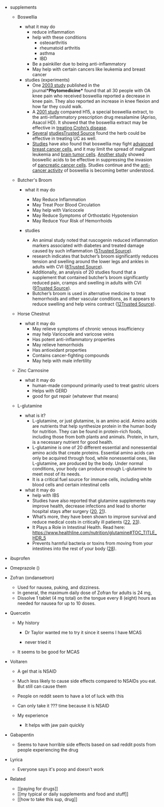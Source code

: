   * supplements

    * Boswellia
      * what it may do
        * reduce inflammation
        * help with these conditions
          * osteoarthritis
          * rheumatoid arthritis
          * asthma
          * IBD
        * Be a painkiller due to being anti-inflammatory
        * May help with certain cancers like leukemia and breast cancer
      * studies (experiments)
        * One [2003 study](https://doi.org/10.1078/094471103321648593) published in the journal*__Phytomedicine*__ found that all 30 people with OA knee pain who received boswellia reported a decrease in knee pain. They also reported an increase in knee flexion and how far they could walk.
        * A [2001 study](https://doi.org/10.1055/s-2001-10708) compared H15, a special boswellia extract, to the anti-inflammatory prescription drug mesalamine (Apriso, Asacol HD). It showed that the boswellia extract may be effective in [treating Crohn’s disease](https://www.healthline.com/health/crohns-disease/medications).
        * [Several](https://doi.org/10.1055/s-2001-15802) [studiesTrusted Source](https://www.ncbi.nlm.nih.gov/pubmed/28275295) found the herb could be effective in treating UC as well.
        * [Studies](https://doi.org/10.1186/1472-6882-11-129) have also found that boswellia may fight [advanced breast cancer cells](https://www.healthline.com/health/breast-cancer/stage-iv-what-happens-next), and it may limit the spread of malignant leukemia and [brain tumor cells](https://www.healthline.com/health/brain-tumor). [Another study](https://doi.org/10.1002/ijc.25966) showed boswellic acids to be effective in suppressing the invasion of [pancreatic cancer cells](https://www.healthline.com/health/pancreatic-cancer). Studies continue and the [anti-cancer activity](https://doi.org/10.1016/j.prostaglandins.2017.05.003) of boswellia is becoming better understood.
    * Butcher's Broom
      * what it may do
        * May Reduce Inflammation
        * May Treat Poor Blood Circulation
        * May help with Varicocele
        * May Reduce Symptoms of Orthostatic Hypotension
        * May Reduce Your Risk of Hemorrhoids

      * studies
        * An animal study noted that ruscogenin reduced inflammation markers associated with diabetes and treated damage caused by such inflammation ([5Trusted Source](https://www.ncbi.nlm.nih.gov/pubmed/24666993)).
        * research indicates that butcher’s broom significantly reduces tension and swelling around the lower legs and ankles in adults with CVI ([8Trusted Source](https://www.ncbi.nlm.nih.gov/pubmed/12040966)).
        * Additionally, an analysis of 20 studies found that a supplement that contained butcher’s broom significantly reduced pain, cramps and swelling in adults with CVI ([9Trusted Source](https://www.ncbi.nlm.nih.gov/pubmed/14612852)).
        * Butcher’s broom is used in alternative medicine to treat hemorrhoids and other vascular conditions, as it appears to reduce swelling and help veins contract ([12Trusted Source](https://www.ncbi.nlm.nih.gov/pubmed/11302778)).
    * Horse Chestnut
      * what it may do
        * May relieve symptoms of chronic venous insufficiency
        * may help Varicocele and varicose veins
        * Has potent anti-inflammatory properties
        * May relieve hemorrhoids
        * Has antioxidant properties
        * Contains cancer-fighting compounds
        * May help with male infertility

    * Zinc Carnosine
      * what it may do
        * human-made compound primarily used to treat gastric ulcers
        * Helps with GERD
        * good for gut repair (whatever that means)
    * L-glutamine
      * what is it?
        * L-glutamine, or just glutamine, is an amino acid. Amino acids are nutrients that help synthesize protein in the human body for nutrition. They can be found in protein-rich foods, including those from both plants and animals. Protein, in turn, is a necessary nutrient for good health.
        * L-glutamine is one of 20 different essential and nonessential amino acids that create proteins. Essential amino acids can only be acquired through food, while nonessential ones, like L-glutamine, are produced by the body. Under normal conditions, your body can produce enough L-glutamine to meet most of its needs.
        * It is a critical fuel source for immune cells, including white blood cells and certain intestinal cells
      * what it may do
        * help with IBS
        * Studies have also reported that glutamine supplements may improve health, decrease infections and lead to shorter hospital stays after surgery ([20](https://www.ncbi.nlm.nih.gov/pubmed/19382426), [21](https://www.ncbi.nlm.nih.gov/pubmed/19608826)).
        * What’s more, they have been shown to improve survival and reduce medical costs in critically ill patients ([22](https://www.ncbi.nlm.nih.gov/pubmed/9178278), [23](https://www.ncbi.nlm.nih.gov/pubmed/21266696)).
        * It Plays a Role in Intestinal Health. Read here:  https://www.healthline.com/nutrition/glutamine#TOC_TITLE_HDR_5
        * Prevents harmful bacteria or toxins from moving from your intestines into the rest of your body ([28](https://www.ncbi.nlm.nih.gov/pubmed/8974125)).

  * ibuprofen
  * Omeprazole ()
  * Zofran (ondansetron)
    * Used for nausea, puking, and dizziness. 
    * In general, the maximum daily dose of Zofran for adults is 24 mg,
    * Dissolve 1 tablet (4 mg total) on the tongue every 8 (eight) hours as needed for nausea for up to 10 doses.

  * Quercetin
    * My history
      * Dr Taylor wanted me to try it since it seems I have MCAS

      * never tried it
    * It seems to be good for MCAS
  * Voltaren

    * A gel that is NSAID

    * Much less likely to cause side effects compared to NSAIDs you eat. But still can cause them

    * People on reddit seem to have a lot of luck with this

    * Can only take it ??? time because it is NSAID

    * My experience

      * It helps with jaw pain quickly
  * Gabapentin

    * Seems to have horrible side effects based on sad reddit posts from people experiencing the drug

  * Lyrica

    * Everyone says it's poop and doesn't work
  * Related
    * [[paying for drugs]]
    * [[my typical or daily supplements and food and stuff]]
    * [[how to take this sup, drug]]